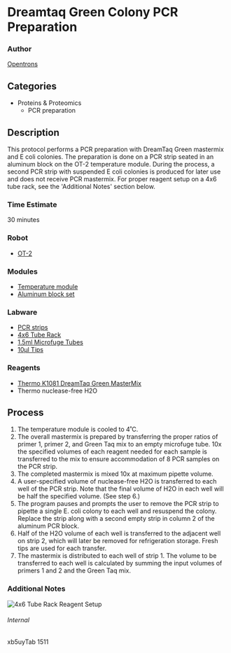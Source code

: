 # Dreamtaq Green Colony PCR Preparation

### Author
[Opentrons](https://opentrons.com/)

## Categories
* Proteins & Proteomics
  * PCR preparation

## Description
This protocol performs a PCR preparation with DreamTaq Green mastermix and E coli colonies. The preparation is done on a PCR strip seated in an aluminum block on the OT-2 temperature module. During the process, a second PCR strip with suspended E coli colonies is produced for later use and does not receive PCR mastermix. For proper reagent setup on a 4x6 tube rack, see the 'Additional Notes' section below.

### Time Estimate
30 minutes

### Robot
* [OT-2](https://opentrons.com/ot-2)

### Modules
* [Temperature module](https://shop.opentrons.com/collections/hardware-modules/products/tempdeck)
* [Aluminum block set](https://shop.opentrons.com/collections/hardware-modules/products/aluminum-block-set)

### Labware
* [PCR strips](https://uk.vwr.com/store/catalog/product.jsp?catalog_number=732-1517)
* [4x6 Tube Rack](https://shop.opentrons.com/collections/opentrons-tips/products/tube-rack-set-1)
* [1.5ml Microfuge Tubes](https://www.fishersci.co.uk/shop/products/product/11558232)
* [10µl Tips](https://shop.opentrons.com/collections/opentrons-tips/products/opentrons-10ul-tips)

### Reagents
* [Thermo K1081 DreamTaq Green MasterMix](https://www.thermofisher.com/order/catalog/product/K1081)
* Thermo nuclease-free H2O

## Process
1. The temperature module is cooled to 4˚C.
2. The overall mastermix is prepared by transferring the proper ratios of primer 1, primer 2, and Green Taq mix to an empty microfuge tube. 10x the specified volumes of each reagent needed for each sample is transferred to the mix to ensure accommodation of 8 PCR samples on the PCR strip.
3. The completed mastermix is mixed 10x at maximum pipette volume.
4. A user-specified volume of nuclease-free H2O is transferred to each well of the PCR strip. Note that the final volume of H2O in each well will be half the specified volume. (See step 6.)
5. The program pauses and prompts the user to remove the PCR strip to pipette a single E. coli colony to each well and resuspend the colony. Replace the strip along with a second empty strip in column 2 of the aluminum PCR block.
6. Half of the H2O volume of each well is transferred to the adjacent well on strip 2, which will later be removed for refrigeration storage. Fresh tips are used for each transfer.
7. The mastermix is distributed to each well of strip 1. The volume to be transferred to each well is calculated by summing the input volumes of primers 1 and 2 and the Green Taq mix.

### Additional Notes
![4x6 Tube Rack Reagent Setup](https://s3.amazonaws.com/opentrons-protocol-library-website/custom-README-images/1511-isomerase-therapeutics/tube_setup.png)

###### Internal
xb5uyTab
1511
